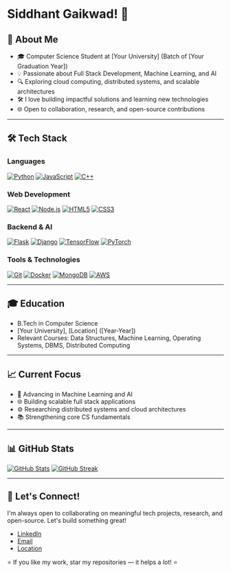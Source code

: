 # Siddhant Gaikwad! 👋

## 🚀 About Me

- 🎓 Computer Science Student at [Your University] (Batch of [Your Graduation Year])
- 💡 Passionate about Full Stack Development, Machine Learning, and AI
- 🔍 Exploring cloud computing, distributed systems, and scalable architectures
- 🛠️ I love building impactful solutions and learning new technologies
- 🌐 Open to collaboration, research, and open-source contributions

---

## 🛠️ Tech Stack

### Languages
[![Python](https://img.shields.io/badge/Python-3776AB?style=for-the-badge&logo=python&logoColor=white)](https://www.python.org/) [![JavaScript](https://img.shields.io/badge/JavaScript-F7DF1E?style=for-the-badge&logo=javascript&logoColor=black)](https://developer.mozilla.org/en-US/docs/Web/JavaScript) [![C++](https://img.shields.io/badge/C++-00599C?style=for-the-badge&logo=c%2B%2B&logoColor=white)](https://isocpp.org/)

### Web Development
[![React](https://img.shields.io/badge/React-20232A?style=for-the-badge&logo=react&logoColor=61DAFB)](https://reactjs.org/) [![Node.js](https://img.shields.io/badge/Node.js-339933?style=for-the-badge&logo=nodedotjs&logoColor=white)](https://nodejs.org/) [![HTML5](https://img.shields.io/badge/HTML5-E34F26?style=for-the-badge&logo=html5&logoColor=white)](https://developer.mozilla.org/en-US/docs/Web/HTML) [![CSS3](https://img.shields.io/badge/CSS3-1572B6?style=for-the-badge&logo=css3&logoColor=white)](https://developer.mozilla.org/en-US/docs/Web/CSS)

### Backend & AI
[![Flask](https://img.shields.io/badge/Flask-000000?style=for-the-badge&logo=flask&logoColor=white)](https://flask.palletsprojects.com/) [![Django](https://img.shields.io/badge/Django-092E20?style=for-the-badge&logo=django&logoColor=white)](https://www.djangoproject.com/) [![TensorFlow](https://img.shields.io/badge/TensorFlow-FF6F00?style=for-the-badge&logo=tensorflow&logoColor=white)](https://www.tensorflow.org/) [![PyTorch](https://img.shields.io/badge/PyTorch-EE4C2C?style=for-the-badge&logo=pytorch&logoColor=white)](https://pytorch.org/)

### Tools & Technologies
[![Git](https://img.shields.io/badge/Git-F05032?style=for-the-badge&logo=git&logoColor=white)](https://git-scm.com/) [![Docker](https://img.shields.io/badge/Docker-2496ED?style=for-the-badge&logo=docker&logoColor=white)](https://www.docker.com/) [![MongoDB](https://img.shields.io/badge/MongoDB-47A248?style=for-the-badge&logo=mongodb&logoColor=white)](https://www.mongodb.com/) [![AWS](https://img.shields.io/badge/AWS-232F3E?style=for-the-badge&logo=amazon-aws&logoColor=white)](https://aws.amazon.com/)

---

## 🎓 Education

- B.Tech in Computer Science
- [Your University], [Location] ([Year-Year])
- Relevant Courses: Data Structures, Machine Learning, Operating Systems, DBMS, Distributed Computing

---

## 📈 Current Focus

- 🤖 Advancing in Machine Learning and AI
- 🌐 Building scalable full stack applications
- ⚙️ Researching distributed systems and cloud architectures
- 📚 Strengthening core CS fundamentals

---

## 📊 GitHub Stats

[![GitHub Stats](https://github-readme-stats.vercel.app/api?username=siddhantgaikwad&show_icons=true&theme=tokyonight)](https://github.com/siddhantgaikwad)
[![GitHub Streak](https://github-readme-streak-stats.herokuapp.com?user=siddhantgaikwad&theme=tokyonight)](https://github.com/siddhantgaikwad)

---

## 🤝 Let's Connect!

I'm always open to collaborating on meaningful tech projects, research, and open-source. Let's build something great!

- [LinkedIn](https://www.linkedin.com/in/siddhantgaikwad/) 
- [Email](mailto:siddhantgaikwad@example.com) 
- [Location](https://maps.google.com/?q=Pune)

⭐ If you like my work, star my repositories — it helps a lot! ⭐
